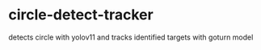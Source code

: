 # circle-detect-tracker
detects circle with yolov11 and tracks identified targets with goturn model
